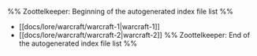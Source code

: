 %% Zoottelkeeper: Beginning of the autogenerated index file list  %%
-  [[docs/lore/warcraft/warcraft-1|warcraft-1]]
-  [[docs/lore/warcraft/warcraft-2|warcraft-2]]
%% Zoottelkeeper: End of the autogenerated index file list  %%
